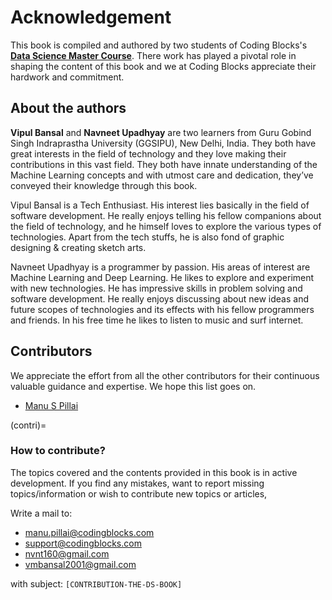 # Acknowledgement

This book is compiled and authored by two students of Coding Blocks's [**Data Science Master Course**](https://codingblocks.com/live-courses/master-data-science-with-python.html). There work has played a pivotal role in shaping the content of this book and we at Coding Blocks appreciate their hardwork and commitment.


## About the authors

**Vipul Bansal** and **Navneet Upadhyay** are two learners from Guru Gobind Singh Indraprastha University (GGSIPU), New Delhi, India. They both have great interests in the field of technology and they love making their contributions in this vast field. They both have innate understanding of the Machine Learning concepts and with utmost care and dedication, they’ve conveyed their knowledge through this book.

Vipul Bansal is a Tech Enthusiast. His interest lies basically in the field of software development. He really enjoys telling his fellow companions about the field of technology, and he himself loves to explore the various types of technologies. Apart from the tech stuffs, he is also fond of graphic designing & creating sketch arts.

Navneet Upadhyay is a programmer by passion. His areas of interest are Machine Learning and Deep Learning. He likes to explore and experiment with new technologies. He has impressive skills in problem solving and software development. He really enjoys discussing about new ideas and future scopes of technologies and its effects with his fellow programmers and friends. In his free time he likes to listen to music and surf internet.


## Contributors
We appreciate the effort from all the other contributors for their continuous valuable guidance and expertise. We hope this list goes on.
- [Manu S Pillai](https://www.manuspillai.in/)

(contri)=
### How to contribute?
The topics covered and the contents provided in this book is in active development. If you find any mistakes, want to report missing topics/information or wish to contribute new topics or articles, 

Write a mail to:
- manu.pillai@codingblocks.com
- support@codingblocks.com
- nvnt160@gmail.com
- vmbansal2001@gmail.com

with subject: ```[CONTRIBUTION-THE-DS-BOOK]```